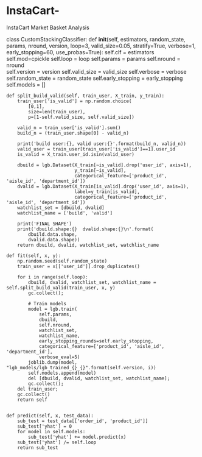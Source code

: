 # InstaCart-
InstaCart Market Basket Analysis




class CustomStackingClassifier:
    def __init__(self, estimators, random_state, params, nround, 
                 version, loop=3,
                 valid_size=0.05, stratify=True, verbose=1,
                 early_stopping=60, use_probas=True):
        self.clf = estimators
        self.mod=cpickle
        self.loop = loop
        self.params = params
        self.nround = nround    
        self.version = version
        self.valid_size = valid_size
        self.verbose = verbose
        self.random_state = random_state
        self.early_stopping = early_stopping
        self.models = []


    def split_build_valid(self, train_user, X_train, y_train):
        train_user['is_valid'] = np.random.choice(
            [0,1],
            size=len(train_user),
            p=[1-self.valid_size, self.valid_size])

        valid_n = train_user['is_valid'].sum()
        build_n = (train_user.shape[0] - valid_n)
        
        print('build user:{}, valid user:{}'.format(build_n, valid_n))
        valid_user = train_user[train_user['is_valid']==1].user_id
        is_valid = X_train.user_id.isin(valid_user)
        
        dbuild = lgb.Dataset(X_train[~is_valid].drop('user_id', axis=1),
                             y_train[~is_valid],
                             categorical_feature=['product_id', 'aisle_id', 'department_id'])
        dvalid = lgb.Dataset(X_train[is_valid].drop('user_id', axis=1),
                             label=y_train[is_valid],
                             categorical_feature=['product_id', 'aisle_id', 'department_id'])
        watchlist_set = [dbuild, dvalid]
        watchlist_name = ['build', 'valid']
        
        print('FINAL SHAPE')
        print('dbuild.shape:{}  dvalid.shape:{}\n'.format(
            dbuild.data.shape,
            dvalid.data.shape))
        return dbuild, dvalid, watchlist_set, watchlist_name

    def fit(self, x, y):
        np.random.seed(self.random_state)
        train_user = x[['user_id']].drop_duplicates()

        for i in range(self.loop):
            dbuild, dvalid, watchlist_set, watchlist_name = self.split_build_valid(train_user, x, y)
            gc.collect();

            # Train models
            model = lgb.train(
                self.params,
                dbuild,
                self.nround,
                watchlist_set,
                watchlist_name,
                early_stopping_rounds=self.early_stopping,
                categorical_feature=['product_id', 'aisle_id', 'department_id'],
                verbose_eval=5)
            joblib.dump(model, "lgb_models/lgb_trained_{}_{}".format(self.version, i))
            self.models.append(model)
            del [dbuild, dvalid, watchlist_set, watchlist_name];
            gc.collect();
        del train_user;
        gc.collect()
        return self


    def predict(self, x, test_data):
        sub_test = test_data[['order_id', 'product_id']]
        sub_test['yhat'] = 0
        for model in self.models:
            sub_test['yhat'] += model.predict(x)
        sub_test['yhat'] /= self.loop
        return sub_test
